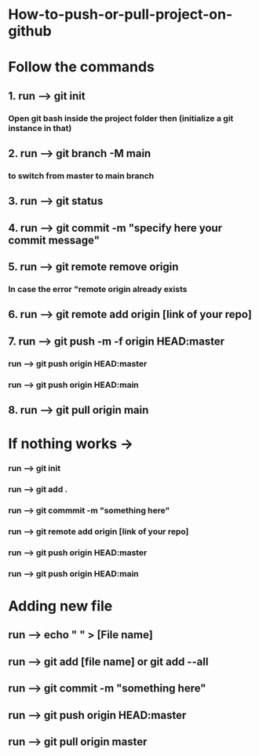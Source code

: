 # How-to-push-or-pull-project-on-github
# Follow the commands

 

## 1. run --> git init 
### Open git bash inside the project folder then (initialize a git instance in that)

## 2. run --> git branch -M main 
### to switch from master to main branch
## 3. run --> git status
## 4. run --> git commit -m "specify here your commit message"
## 5. run --> git remote remove origin
### In case the error "remote origin already exists
## 6. run --> git remote add origin [link of your repo]
## 7. run --> git push -m -f origin HEAD:master
### run --> git push origin HEAD:master
### run --> git push origin HEAD:main
## 8. run --> git pull origin main


# If nothing works ->
### run --> git init
### run --> git add .
### run --> git commmit -m "something here"
### run --> git remote add origin [link of your repo]
### run --> git push origin HEAD:master
### run --> git push origin HEAD:main


# Adding new file

## run --> echo " " > [File name]
## run --> git add [file name] or git add --all
## run --> git commit -m "something here"
## run --> git push origin HEAD:master
## run --> git pull origin master











